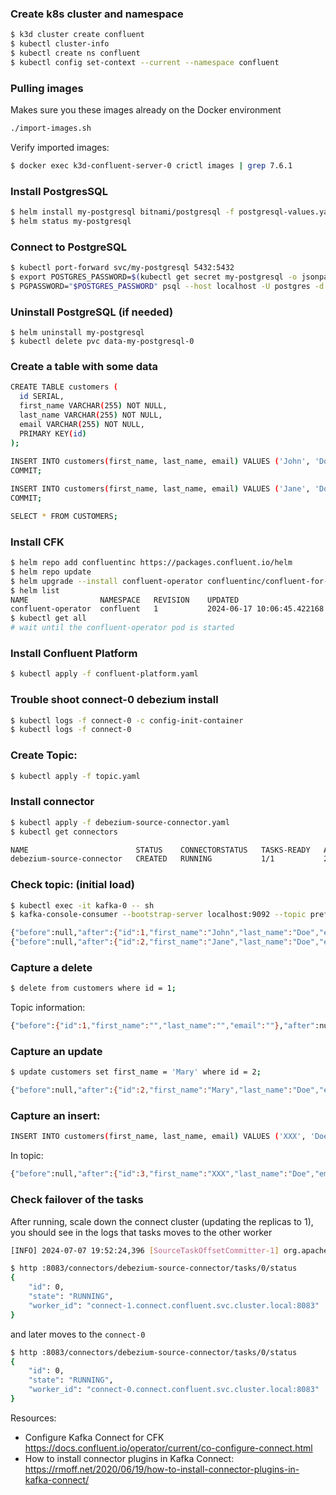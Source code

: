 ### Create k8s cluster and namespace

```bash
$ k3d cluster create confluent
$ kubectl cluster-info
$ kubectl create ns confluent
$ kubectl config set-context --current --namespace confluent
```

### Pulling images

Makes sure you these images already on the Docker environment

```bash
./import-images.sh
```

Verify imported images:

```bash
$ docker exec k3d-confluent-server-0 crictl images | grep 7.6.1
```

### Install PostgresSQL

```bash
$ helm install my-postgresql bitnami/postgresql -f postgresql-values.yaml
$ helm status my-postgresql
```

### Connect to PostgreSQL

```bash
$ kubectl port-forward svc/my-postgresql 5432:5432
$ export POSTGRES_PASSWORD=$(kubectl get secret my-postgresql -o jsonpath="{.data.postgres-password}" | base64 -d)
$ PGPASSWORD="$POSTGRES_PASSWORD" psql --host localhost -U postgres -d postgres -p 5432
```

### Uninstall PostgreSQL (if needed)

```
$ helm uninstall my-postgresql
$ kubectl delete pvc data-my-postgresql-0
```

### Create a table with some data

```bash
CREATE TABLE customers (
  id SERIAL,
  first_name VARCHAR(255) NOT NULL,
  last_name VARCHAR(255) NOT NULL,
  email VARCHAR(255) NOT NULL,
  PRIMARY KEY(id)
);
  
INSERT INTO customers(first_name, last_name, email) VALUES ('John', 'Doe', 'johndoe@gmail.com');
COMMIT;

INSERT INTO customers(first_name, last_name, email) VALUES ('Jane', 'Doe', 'janedoe@gmail.com');
COMMIT;

SELECT * FROM CUSTOMERS;
```

### Install CFK 

```bash
$ helm repo add confluentinc https://packages.confluent.io/helm
$ helm repo update
$ helm upgrade --install confluent-operator confluentinc/confluent-for-kubernetes --set kRaftEnabled=true
$ helm list
NAME              	NAMESPACE	REVISION	UPDATED                              	STATUS  	CHART                            	APP VERSION
confluent-operator	confluent	1       	2024-06-17 10:06:45.422168 +0200 CEST	deployed	confluent-for-kubernetes-0.921.20	2.8.2
$ kubectl get all
# wait until the confluent-operator pod is started 
```

### Install Confluent Platform

```bash
$ kubectl apply -f confluent-platform.yaml
```

### Trouble shoot connect-0 debezium install

```bash
$ kubectl logs -f connect-0 -c config-init-container
$ kubectl logs -f connect-0
```

### Create Topic:

```bash
$ kubectl apply -f topic.yaml
```

### Install connector

```bash
$ kubectl apply -f debezium-source-connector.yaml
$ kubectl get connectors

NAME                        STATUS    CONNECTORSTATUS   TASKS-READY   AGE
debezium-source-connector   CREATED   RUNNING           1/1           2m18s
```

### Check topic: (initial load)

```bash
$ kubectl exec -it kafka-0 -- sh
$ kafka-console-consumer --bootstrap-server localhost:9092 --topic prefix.public.customers --from-beginning

{"before":null,"after":{"id":1,"first_name":"John","last_name":"Doe","email":"johndoe@gmail.com"},"source":{"version":"2.5.4.Final","connector":"postgresql","name":"prefix","ts_ms":1720271497008,"snapshot":"first","db":"postgres","sequence":"[null,\"22401960\"]","schema":"public","table":"customers","txId":750,"lsn":22401960,"xmin":null},"op":"r","ts_ms":1720271497074,"transaction":null}
{"before":null,"after":{"id":2,"first_name":"Jane","last_name":"Doe","email":"janedoe@gmail.com"},"source":{"version":"2.5.4.Final","connector":"postgresql","name":"prefix","ts_ms":1720271497008,"snapshot":"last","db":"postgres","sequence":"[null,\"22401960\"]","schema":"public","table":"customers","txId":750,"lsn":22401960,"xmin":null},"op":"r","ts_ms":1720271497075,"transaction":null}
```

### Capture a delete

```bash
$ delete from customers where id = 1;
```

Topic information:

```bash
{"before":{"id":1,"first_name":"","last_name":"","email":""},"after":null,"source":{"version":"2.5.4.Final","connector":"postgresql","name":"prefix","ts_ms":1720271727393,"snapshot":"false","db":"postgres","sequence":"[null,\"22402288\"]","schema":"public","table":"customers","txId":751,"lsn":22402288,"xmin":null},"op":"d","ts_ms":1720271727769,"transaction":null}
```

### Capture an update 

```bash
$ update customers set first_name = 'Mary' where id = 2; 
```

```bash
{"before":null,"after":{"id":2,"first_name":"Mary","last_name":"Doe","email":"janedoe@gmail.com"},"source":{"version":"2.5.4.Final","connector":"postgresql","name":"prefix","ts_ms":1720271832655,"snapshot":"false","db":"postgres","sequence":"[\"22402552\",\"22402608\"]","schema":"public","table":"customers","txId":752,"lsn":22402608,"xmin":null},"op":"u","ts_ms":1720271833082,"transaction":null}
```

### Capture an insert:

```bash
INSERT INTO customers(first_name, last_name, email) VALUES ('XXX', 'Doe', 'johndoe@gmail.com');
```

In topic:

```bash
{"before":null,"after":{"id":3,"first_name":"XXX","last_name":"Doe","email":"johndoe@gmail.com"},"source":{"version":"2.5.4.Final","connector":"postgresql","name":"prefix","ts_ms":1720271920769,"snapshot":"false","db":"postgres","sequence":"[\"22402760\",\"22403152\"]","schema":"public","table":"customers","txId":753,"lsn":22403152,"xmin":null},"op":"c","ts_ms":1720271920962,"transaction":null}
```


### Check failover of the tasks

After running, scale down the connect cluster (updating the replicas to 1), you should see in the logs that tasks moves to the other worker

```bash
[INFO] 2024-07-07 19:52:24,396 [SourceTaskOffsetCommitter-1] org.apache.kafka.connect.runtime.WorkerSourceTask commitOffsets - WorkerSourceTask{id=debezium-source-connector-0} Committing offsets for 40 acknowledged messages
```

```bash
$ http :8083/connectors/debezium-source-connector/tasks/0/status
{
    "id": 0,
    "state": "RUNNING",
    "worker_id": "connect-1.connect.confluent.svc.cluster.local:8083"
}
```

and later moves to the `connect-0`

```bash
$ http :8083/connectors/debezium-source-connector/tasks/0/status
{
    "id": 0,
    "state": "RUNNING",
    "worker_id": "connect-0.connect.confluent.svc.cluster.local:8083"
}
```



Resources:

- Configure Kafka Connect for CFK https://docs.confluent.io/operator/current/co-configure-connect.html
- How to install connector plugins in Kafka Connect: https://rmoff.net/2020/06/19/how-to-install-connector-plugins-in-kafka-connect/
